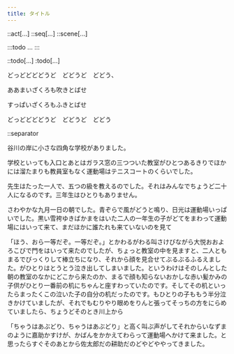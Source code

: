 ```yaml
---
title: タイトル
---
```


::act[...]
::seq[...]
::scene[...]

:::todo
...
:::

::todo[...]
:todo[...]

どっどどどどうど　どどうど　どどう、

ああまいざくろも吹きとばせ

すっぱいざくろもふきとばせ

どっどどどどうど　どどうど　どどう

::separator

谷川の岸に小さな四角な学校がありました。

学校といっても入口とあとはガラス窓の三つついた教室がひとつあるきりでほかには溜たまりも教員室もなく運動場はテニスコートのくらいでした。

先生はたった一人で、五つの級を教えるのでした。それはみんなでちょうど二十人になるのです。三年生はひとりもありません。

さわやかな九月一日の朝でした。青ぞらで風がどうと鳴り、日光は運動場いっぱいでした。黒い雪袴ゆきばかまをはいた二人の一年生の子がどてをまわって運動場にはいって来て、まだほかに誰たれも来ていないのを見て

「ほう、おら一等だぞ。一等だぞ。」とかわるがわる叫さけびながら大悦おおよろこびで門をはいって来たのでしたが、ちょっと教室の中を見ますと、二人ともまるでびっくりして棒立ちになり、それから顔を見合せてぶるぶるふるえました。がひとりはとうとう泣き出してしまいました。というわけはそのしんとした朝の教室のなかにどこから来たのか、まるで顔も知らないおかしな赤い髪かみの子供がひとり一番前の机にちゃんと座すわっていたのです。そしてその机といったらまったくこの泣いた子の自分の机だったのです。もひとりの子ももう半分泣きかけていましたが、それでもむりやり眼めをりんと張ってそっちの方をにらめていましたら、ちょうどそのとき川上から

「ちゃうはあぶどり、ちゃうはあぶどり」と高く叫ぶ声がしてそれからいなずまのように嘉助かすけが、かばんをかかえてわらって運動場へかけて来ました。と思ったらすぐそのあとから佐太郎だの耕助だのどやどややってきました。
